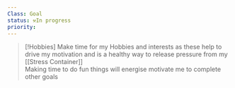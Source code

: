 ```yaml
---
Class: Goal
status: ⚒️In progress
priority: 
---
```



>[!Hobbies] 
Make time for my Hobbies and interests as these help to drive my motivation and is a healthy way to release pressure from my [[Stress Container]]  
 Making time to do fun things will energise motivate me to complete other goals
 

